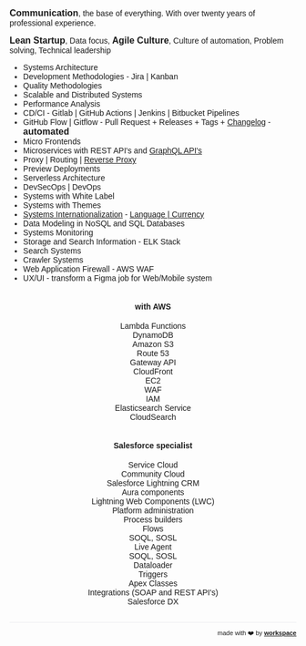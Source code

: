 <link href="https://fonts.googleapis.com/css?family=Montserrat&display=swap" rel="stylesheet">

<strong style="font-size:16px">Communication</strong>, the base of everything. With over twenty years of professional experience.

<strong style="font-size:16px">Lean Startup</strong>, Data focus, <strong style="font-size:16px">Agile Culture</strong>, Culture of automation, Problem solving, Technical leadership

- Systems Architecture
- Development Methodologies - Jira &#124; Kanban
- Quality Methodologies
- Scalable and Distributed Systems
- Performance Analysis
- CD/CI - Gitlab &#124; GitHub Actions &#124; Jenkins &#124; Bitbucket Pipelines
- GitHub Flow &#124; Gitflow - Pull Request + Releases + Tags +  <a href="https://workspace.ciro-maciel.me/changelog" target="_blank">Changelog</a> - <strong style="font-size:16px">automated</strong>
- Micro Frontends
- Microservices with REST API's and <a href="https://workspace.ciro-maciel.me/g/t/" target="_blank">GraphQL API's</a>
- Proxy &#124; Routing &#124; <a href="https://proxy.ciro-maciel.me/" target="_blank">Reverse Proxy</a>
- Preview Deployments
- Serverless Architecture
- DevSecOps &#124; DevOps
- Systems with White Label
- Systems with Themes
- <a href="https://workspace.ciro-maciel.me?guide=%5B%0A%20%20%20%20%20%20%20%20%7B%0A%20%20%20%20%20%20%20%20%20%20element%3A%20'%23select-i18n'%2C%0A%20%20%20%20%20%20%20%20%20%20popover%3A%20%7B%0A%20%20%20%20%20%20%20%20%20%20%20%20title%3A%20'Internationalization%20and%20localization'%2C%0A%20%20%20%20%20%20%20%20%20%20%20%20description%3A%0A%20%20%20%20%20%20%20%20%20%20%20%20%20%20'%3Ca%20href%3D%22https%3A%2F%2Fen.wikipedia.org%2Fwiki%2FInternationalization_and_localization%22%20target%3D%22_blank%22%3Ei18n%3C%2Fa%3E%2C%20are%20means%20of%20adapting%20computer%20software%20to%20different%20languages%2C%20regional%20peculiarities%20and%20technical%20requirements%20of%20a%20target%20locale'%2C%0A%20%20%20%20%20%20%20%20%20%20%20%20position%3A%20'top'%2C%0A%20%20%20%20%20%20%20%20%20%20%7D%2C%0A%20%20%20%20%20%20%20%20%7D%2C%0A%20%20%20%20%20%20%5D" target="_blank">Systems Internationalization</a> - <a href="https://www.npmjs.com/package/@cm-workspace/locale" target="_blank">Language &#124; Currency</a>
- Data Modeling in NoSQL and SQL Databases
- Systems Monitoring
- Storage and Search Information - ELK Stack
- Search Systems
- Crawler Systems
- Web Application Firewall - AWS WAF
- UX/UI - transform a Figma job for Web/Mobile system

<div class="flex-row-container">
  <div class="flex-row-item">
    <h4>with AWS</h4>
    <ul>
      <li>
        Lambda Functions
      </li>
      <li>
        DynamoDB
      </li>
      <li>
        Amazon S3
      </li>
      <li>
       Route 53
      </li>
      <li>
       Gateway API
      </li>
      <li>
       CloudFront
      </li>
      <li>
       EC2
      </li>
      <li>
       WAF
      </li>
      <li>
       IAM
      </li>
      <li>
       Elasticsearch Service
      </li>
      <li>
       CloudSearch
      </li>
    </ul>
  </div>
  <div class="flex-row-item">
    <h4>Salesforce specialist</h4>
    <ul>
      <li>
        Service Cloud
      </li>
      <li>
        Community Cloud
      </li>
      <li>
        Salesforce Lightning CRM
      </li>
      <li>
        Aura components
      </li>
      <li>
        Lightning Web Components (LWC)
      </li>
      <li>
        Platform administration
      </li>
      <li>
        Process builders
      </li>
      <li>
        Flows
      </li>
      <li>
        SOQL, SOSL 
      </li>
      <li>
        Live Agent
      </li>
      <li>
        SOQL, SOSL 
      </li>
      <li>
        Dataloader
      </li>
      <li>
        Triggers
      </li>
      <li>
        Apex Classes
      </li>
      <li>
        Integrations (SOAP and REST API's)
      </li>
      <li>
        Salesforce DX
      </li>
    </ul>
  </div>
</div>


<!--
- create, maintain and feed Data Lake
- UX/UI
Expertise:

⦿ Salesforce skills: Service Cloud, Community Cloud, Salesforce Lightning CRM, Aura components, Lightning Web Components (LWC), Platform administration, Process builders, Flows, SOQL, Live Agent, Dataloader, Triggers, Apex Classes, SOQL, SOSL, Integrations (SOAP and REST API's), Salesforce DX. 

⦿ Web skills: React/Preact, Redux, TDD,  JavaScript com ES6/ES7, ExpressJS/Restify, PWA, BabelJS, Yarn/NPM, Gulp/Grunt, HTML5, CSS3, Layout Responsivo, Cross-Browser Compatibility, Webpack, Styled Components, SSR, Optimize Front-End Performance.

⦿ Back skills: Node.JS, REST API, GraphQL, NestJS.

⦿ Cloud skills: in AWS - Lambda Functions, DynamoDB. Amazon S3, Route 53, Gateway API, CloudFront, EC2, WAF, IAM, Elasticsearch Service, CloudSearch.

⦿ Teamwork: Scrum, Kanban, Lean principles and Agile methodologies.
⦿ Process: Git/GitHub/BitBucket/GitLab, Pull Request, Merges, Rebase, CI/CD - Jenkins/Github Actions/GitLab CI/CD.
-->

<!--
- https://www.youtube.com/watch?v=sIZOdIr_HbY
- https://www.youtube.com/watch?v=ufSIGVs9X_8
- https://www.youtube.com/watch?v=APICqUV1PzU
- https://www.youtube.com/watch?v=BT7novtdAgI
- https://github.com/module-federation/module-federation-examples
- https://semantic-release.gitbook.io/semantic-release/
- https://significa.co/blog/deploy-previews-aws
- https://aws.amazon.com/pt/blogs/compute/implementing-default-directory-indexes-in-amazon-s3-backed-amazon-cloudfront-origins-using-lambdaedge/
- https://aws.amazon.com/pt/solutions/implementations/data-lake-solution/
- https://pt.slideshare.net/AmazonWebServicesLATAM/construindo-um-data-lake-na-aws-62826647
-->


<hr />



<div style="text-align: right; float: right;">
 <span style="font-size: 11px"> made with ❤️ by </span>
 <a href="http://workspace.ciro-maciel.me" style="font-size: 11px" target="_blank">
   <strong style="font-size: 11px">workspace</strong>
 </a>
</div>

<style>
 * {
    font-family: 'Montserrat', sans-serif !important;
     font-size: 14px;
  }
 h1 {
    font-size: 23px; 
 }
 h1 a{
    display: none;
 }
 h1:after {
  content: 'Software engineer';
 }
 .container-lg{
  max-width: 900px
 }
 hr {
  height: 0px !important;
  border-bottom: 1px solid #eaecef !important;
  margin-bottom: 10px !important;
 }
 .flex-row-container {
    display: flex;
    flex-wrap: wrap;
    align-items: center;
    justify-content: center;
    align-items: stretch;
}
.flex-row-container > .flex-row-item {
    flex: 1 1 50%; /*grow | shrink | basis */
    min-width: 250px;
    padding: 0 10px;
}
.flex-row-container > .flex-row-item {
  text-align: center;
 }
.flex-row-container > .flex-row-item > ul {
  padding-left: 0px;
 }
.flex-row-container > .flex-row-item > ul > li {
  text-align: center;
  list-style: none;
 }

</style>
